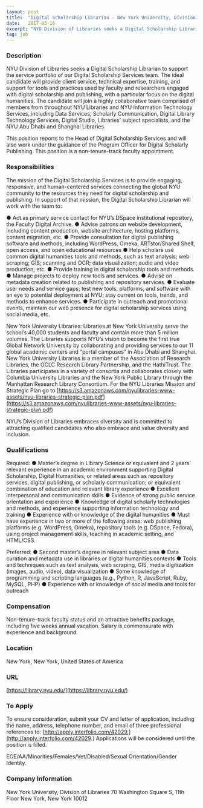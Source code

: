 ```yaml
---
layout: post
title:  "Digital Scholarship Librarian - New York University, Division of Libraries"
date:   2017-05-16
excerpt: "NYU Division of Libraries seeks a Digital Scholarship Librarian to support the service portfolio of our Digital Scholarship Services team. The ideal candidate will provide client service, technical expertise, training, and support for tools and practices used by faculty and researchers engaged with digital scholarship and publishing, with a particular..."
tag: job
---
```


### Description   

NYU Division of Libraries seeks a Digital Scholarship Librarian to support the service portfolio of our Digital Scholarship Services team. The ideal candidate will provide client service, technical expertise, training, and support for tools and practices used by faculty and researchers engaged with digital scholarship and publishing, with a particular focus on the digital humanities. The candidate will join a highly collaborative team comprised of members from throughout NYU Libraries and NYU Information Technology Services, including Data Services, Scholarly Communication, Digital Library Technology Services, Digital Studio, Libraries’ subject specialists, and the NYU Abu Dhabi and Shanghai Libraries

This position reports to the Head of Digital Scholarship Services and will also work under the guidance of the Program Officer for Digital Scholarly Publishing. This position is a non-tenure-track faculty appointment. 


### Responsibilities   

The mission of the Digital Scholarship Services is to provide engaging, responsive, and human-centered services connecting the global NYU community to the resources they need for digital scholarship and publishing. In support of that mission, the Digital Scholarship Librarian will work with the team to:
 
●	Act as primary service contact for NYU’s DSpace institutional repository, the Faculty Digital Archive.
●	Advise patrons on website development, including content production, website architecture, hosting platforms, content migration, etc.
●	Provide consultation for digital publishing software and methods, including WordPress, Omeka, ARTstor/Shared Shelf, open access, and open educational resources
●	Help scholars use common digital humanities tools and methods, such as text analysis; web scraping; GIS; scanning and OCR; data visualization; audio and video production; etc.
●	Provide training in digital scholarship tools and methods. 
●	Manage projects to deploy new tools and services.
●	Advise on metadata creation related to publishing and repository services.
●	Evaluate user needs and service gaps; test new tools, platforms, and software with an eye to potential deployment at NYU; stay current on tools, trends, and methods to enhance services.
●	Participate in outreach and promotional events, maintain our web presence for digital scholarship services using social media, etc.

New York University Libraries:  Libraries at New York University serve the school’s 40,000 students and faculty and contain more than 5 million volumes. The Libraries supports NYU’s vision to become the first true Global Network University by collaborating and providing services to our 11 global academic centers and “portal campuses” in Abu Dhabi and Shanghai.   New York University Libraries is a member of the Association of Research Libraries, the OCLC Research Library Partnership, and the HathiTrust. The Libraries participates in a variety of consortia and collaborates closely with Columbia University Libraries and the New York Public Library through the Manhattan Research Library Consortium. For the NYU Libraries Mission and Strategic Plan go to [https://s3.amazonaws.com/nyulibraries-www-assets/nyu-libraries-strategic-plan.pdf](https://s3.amazonaws.com/nyulibraries-www-assets/nyu-libraries-strategic-plan.pdf)

NYU’s Division of Libraries embraces diversity and is committed to attracting qualified candidates who also embrace and value diversity and inclusion. 


### Qualifications   

Required:
●	Master’s degree in Library Science or equivalent and 2 years’ relevant experience in an academic environment supporting Digital Scholarship, Digital Humanities, or related areas such as repository services, digital publishing, or scholarly communication; or equivalent combination of education and relevant library experience 
●	Excellent interpersonal and communication skills
●	Evidence of strong public service orientation and experience
●	Knowledge of digital scholarly technologies and methods, and experience supporting information technology and training
●	Experience with or knowledge of the digital humanities
●	Must have experience in two or more of the following areas: web publishing platforms (e.g. WordPress, Omeka), repository tools (e.g. DSpace, Fedora), using project management skills, teaching in academic setting, and HTML/CSS.  

Preferred: 
●	Second master’s degree in relevant subject area 
●	Data curation and metadata use in libraries or digital humanities contexts
●	Tools and techniques such as text analysis, web scraping, GIS, media digitization (images, audio, video), data visualization
●	Some knowledge of programming and scripting languages (e.g., Python, R, JavaScript, Ruby, MySQL, PHP)
●	Experience with or knowledge of social media and tools for outreach


### Compensation   

Non-tenure-track faculty status and an attractive benefits package, including five weeks annual vacation. Salary is commensurate with experience and background.


### Location   

New York, New York, United States of America


### URL   

[https://library.nyu.edu/](https://library.nyu.edu/)

### To Apply   

To ensure consideration, submit your CV and letter of application, including the name, address, telephone number, and email of three professional references to: [http://apply.interfolio.com/42029.](http://apply.interfolio.com/42029.) Applications will be considered until the position is filled.

EOE/AA/Minorities/Females/Vet/Disabled/Sexual Orientation/Gender Identity. 


### Company Information   

New York University, Division of Libraries
70 Washington Square S, 11th Floor
New York, New York 10012




